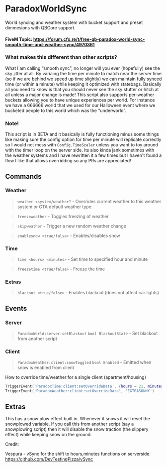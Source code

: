 # ParadoxWorldSync
World syncing and weather system with bucket support and preset dimmesions with QBCore support.

#### FiveM Topic: https://forum.cfx.re/t/free-qb-paradox-world-sync-smooth-time-and-weather-sync/4970361

### What makes this different than other scripts?
What I am calling “smooth sync”, no longer will you ever (hopefully) see the sky jitter at all. By variaing the time per minute to match near the server time (so if we are behind we speed up time slightly) we can maintain fully synced time (or within a minute) while keeping it optimized with statebags. Basically all you need to know is that you should never see the sky stutter or hitch at all unless a major change is made! This script also supports per-weather buckets allowing you to have unique experiences per world. For instance we have a 666666 world that we used for our Halloween event where we bucketed people to this world which was the “underworld”.

### Note!
This script is in BETA and it basically is fully functioning minus some things like making sure the config option for time per minute will replicate correctly so I would not mess with `Config.TimeScaler` unless you want to toy around with the timer loop on the server side. Its also kinda jank sometimes with the weather systems and I have rewritten it a few times but I haven't found a flow I like that allows overridding so any PRs are appreciated!

## Commands

### Weather
> `weather <system/weather?` - Overrides current weather to this weather system or GTA default weather type

> `freezeweather` - Toggles freezing of weather

> `skipweather` - Trigger a new random weather change

> `enablesnow <true/false>` - Enables/disables snow

### Time
> `time <hours> <minutes>` - Set time to specified hour and minute

> `freezetime <true/false>` - Freeze the time

### Extras
> `blackout <true/false>` - Enables blackout (does not affect car lights)


## Events

### Server
> `ParadoxWorld:server:setBlackout` `bool BlackoutState` - Set blackout from another script

### Client
> `ParadoxWeather:client:snowToggled` `bool Enabled` - Emitted when snow is enabled from client

How to override time/weather for a single client (apartment/housing)
```lua
TriggerEvent('ParadoxTime:client:setOverrideData', {hours = 21, minutes = 0, seconds = 0, TimeScaler = 999999999})
TriggerEvent('ParadoxWeather:client:setOverrideData', 'EXTRASUNNY')
```

## Extras
This has a snow plow effect built in. Whenever it snows it will reset the snowplowed variable. If you call this from another script (say a snowplowing script) then it will disable the snow traction (the slippery effect) while keeping snow on the ground. 


Credit:

Vespura - vSync for the shift to hours,minutes functions on serverside: https://github.com/DevTestingPizza/vSync
